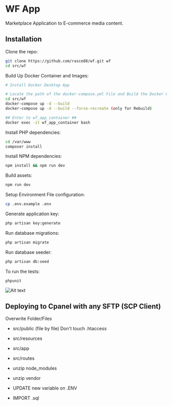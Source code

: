 # WF App

Marketplace Application to E-commerce media content.


## Installation

Clone the repo:

```sh
git clone https://github.com/rasce88/wf.git wf
cd src/wf
```

Build Up Docker Container and Images:
```sh
# Install Docker Desktop App

# Locate the path of the docker-compose.yml File and Build the Docker Container
cd src/wf
docker-compose up -d --build
docker-compose up -d --build --force-recreate (only for Rebuild)

## Enter to wf_app_container ##
docker exec -it wf_app_container bash
```

Install PHP dependencies:
```sh
cd /var/www
composer install
```

Install NPM dependencies:

```sh
npm install && npm run dev
```

Build assets:

```sh
npm run dev
```

Setup Environment File configuration:

```sh
cp .env.example .env
```

Generate application key:

```sh
php artisan key:generate
```

Run database migrations:

```sh
php artisan migrate
```

Run database seeder:

```sh
php artisan db:seed
```


To run the tests:
```
phpunit
```


![Alt text](http://gerzahim.com/img/port_starfreight.png "Welcome Fun")


## Deploying to Cpanel with any SFTP (SCP Client)

Overwrite Folder/Files
- src/public (file by file) Don't touch .htaccess
- src/resources
- src/app
- src/routes

- unzip node_modules
- unzip vendor

- UPDATE new variable on .ENV
- IMPORT .sql
